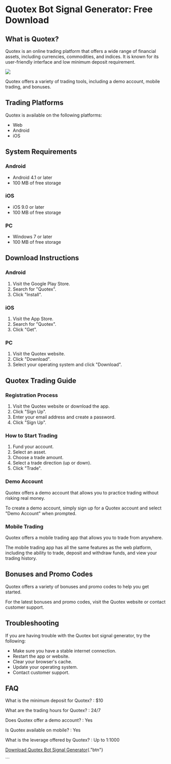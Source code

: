 # Quotex Bot Signal Generator: Free Download

## What is Quotex?

Quotex is an online trading platform that offers a wide range of
financial assets, including currencies, commodities, and indices. It is
known for its user-friendly interface and low minimum deposit
requirement.

[![](https://static.quotex.io/files/4_en/300_250.jpg)](https://traff.sbs/brokerqxlid)

Quotex offers a variety of trading tools, including a demo account,
mobile trading, and bonuses.

## Trading Platforms

Quotex is available on the following platforms:

-   Web
-   Android
-   iOS

## System Requirements

### Android

-   Android 4.1 or later
-   100 MB of free storage

### iOS

-   iOS 9.0 or later
-   100 MB of free storage

### PC

-   Windows 7 or later
-   100 MB of free storage

## Download Instructions

### Android

1.  Visit the Google Play Store.
2.  Search for "Quotex".
3.  Click "Install".

### iOS

1.  Visit the App Store.
2.  Search for "Quotex".
3.  Click "Get".

### PC

1.  Visit the Quotex website.
2.  Click "Download".
3.  Select your operating system and click "Download".

## Quotex Trading Guide

### Registration Process

1.  Visit the Quotex website or download the app.
2.  Click "Sign Up".
3.  Enter your email address and create a password.
4.  Click "Sign Up".

### How to Start Trading

1.  Fund your account.
2.  Select an asset.
3.  Choose a trade amount.
4.  Select a trade direction (up or down).
5.  Click "Trade".

### Demo Account

Quotex offers a demo account that allows you to practice trading without
risking real money.

To create a demo account, simply sign up for a Quotex account and select
"Demo Account" when prompted.

### Mobile Trading

Quotex offers a mobile trading app that allows you to trade from
anywhere.

The mobile trading app has all the same features as the web platform,
including the ability to trade, deposit and withdraw funds, and view
your trading history.

## Bonuses and Promo Codes

Quotex offers a variety of bonuses and promo codes to help you get
started.

For the latest bonuses and promo codes, visit the Quotex website or
contact customer support.

## Troubleshooting

If you are having trouble with the Quotex bot signal generator, try the
following:

-   Make sure you have a stable internet connection.
-   Restart the app or website.
-   Clear your browser\'s cache.
-   Update your operating system.
-   Contact customer support.

## FAQ

What is the minimum deposit for Quotex?
:   \$10

What are the trading hours for Quotex?
:   24/7

Does Quotex offer a demo account?
:   Yes

Is Quotex available on mobile?
:   Yes

What is the leverage offered by Quotex?
:   Up to 1:1000

[Download Quotex Bot Signal
Generator](\%22https://traff.sbs/brokerqxlid\%22){."btn"}

\`\`\`

